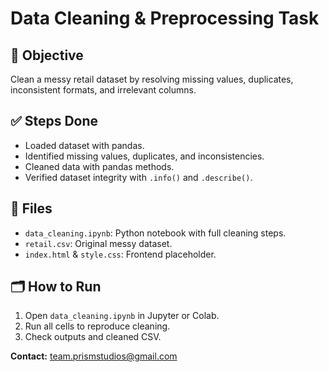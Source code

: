 
# Data Cleaning & Preprocessing Task

## 📌 Objective
Clean a messy retail dataset by resolving missing values, duplicates, inconsistent formats, and irrelevant columns.

## ✅ Steps Done
- Loaded dataset with pandas.
- Identified missing values, duplicates, and inconsistencies.
- Cleaned data with pandas methods.
- Verified dataset integrity with `.info()` and `.describe()`.

## 📁 Files
- `data_cleaning.ipynb`: Python notebook with full cleaning steps.
- `retail.csv`: Original messy dataset.
- `index.html` & `style.css`: Frontend placeholder.

## 🗂️ How to Run
1. Open `data_cleaning.ipynb` in Jupyter or Colab.
2. Run all cells to reproduce cleaning.
3. Check outputs and cleaned CSV.

**Contact:** team.prismstudios@gmail.com
